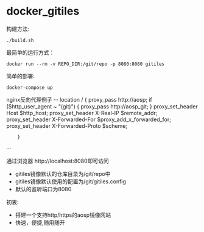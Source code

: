 # docker_gitiles

构建方法:
```
./build.sh
```

最简单的运行方式：
```
docker run --rm -v REPO_DIR:/git/repo -p 8080:8080 gitiles
```

简单的部署:
```
docker-compose up
```

nginx反向代理例子
···
location / {
                proxy_pass http://aosp;
                if ($http_user_agent ~ "(git)") {
                        proxy_pass http://aosp_git;
                }
                proxy_set_header   Host             $http_host;
                proxy_set_header   X-Real-IP        $remote_addr;
                proxy_set_header   X-Forwarded-For  $proxy_add_x_forwarded_for;
                proxy_set_header   X-Forwarded-Proto $scheme;

        }

···

通过浏览器 http://localhost:8080即可访问

- gitiles镜像默认的仓库目录为/git/repo中
- gitiles镜像默认使用的配置为/git/gitiles.config
- 默认的监听端口为8080


初衷:
- 搭建一个支持http/https的aosp镜像网站
- 快速，便捷,随用随开
